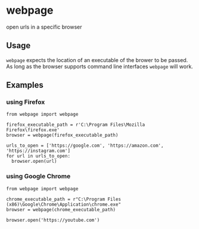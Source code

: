 # webpage
open urls in a specific browser

## Usage
```webpage``` expects the location of an executable of the brower to be passed. As long
as the browser supports command line interfaces ```webpage``` will work.

## Examples

### using Firefox
```
from webpage import webpage

firefox_executable_path = r'C:\Program Files\Mozilla Firefox\firefox.exe'
browser = webpage(firefox_executable_path)

urls_to_open = ['https://google.com', 'https://amazon.com', 'https://instagram.com']
for url in urls_to_open:
  browser.open(url)
```


### using Google Chrome

```
from webpage import webpage

chrome_executable_path = r"C:\Program Files (x86)\Google\Chrome\Application\chrome.exe"
browser = webpage(chrome_executable_path)

browser.open('https://youtube.com')
```
